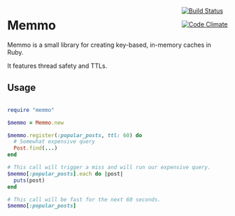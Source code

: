<div style='float: right'>

[![Build Status](https://secure.travis-ci.org/educabilia/memmo.png?branch=master)](https://travis-ci.org/educabilia/memmo)

[![Code Climate](https://codeclimate.com/badge.png)](https://codeclimate.com/github/educabilia/memmo)

</div>

Memmo
=====

Memmo is a small library for creating key-based, in-memory caches in Ruby.

It features thread safety and TTLs.

Usage
-----

```ruby

require "memmo"

$memmo = Memmo.new

$memmo.register(:popular_posts, ttl: 60) do
  # Somewhat expensive query
  Post.find(...)
end

# This call will trigger a miss and will run our expensive query.
$memmo[:popular_posts].each do |post|
  puts(post)
end

# This call will be fast for the next 60 seconds.
$memmo[:popular_posts]
```
